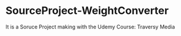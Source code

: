 # SourceProject-WeightConverter
It is a Soruce Project making with the Udemy Course: Traversy Media 
